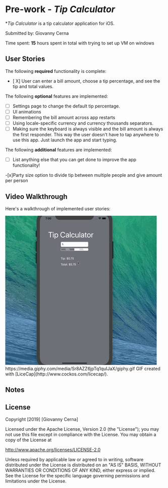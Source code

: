 # Pre-work - *Tip Calculator*

**Tip Calculator* is a tip calculator application for iOS.

Submitted by: Giovanny Cerna

Time spent: **15** hours spent in total with trying to set up VM on windows

## User Stories

The following **required** functionality is complete:

* [ X] User can enter a bill amount, choose a tip percentage, and see the tip and total values.

The following **optional** features are implemented:
* [ ] Settings page to change the default tip percentage.
* [ ] UI animations
* [ ] Remembering the bill amount across app restarts 
* [ ] Using locale-specific currency and currency thousands separators.
* [ ] Making sure the keyboard is always visible and the bill amount is always the first responder. This way the user doesn't have to tap anywhere to use this app. Just launch the app and start typing.

The following **additional** features are implemented:

- [ ] List anything else that you can get done to improve the app functionality!

-[x]Party size option to divide tip between multiple people and give amount per person

## Video Walkthrough

Here's a walkthrough of implemented user stories:

<img src='giphy.gif' title='TipCalculator Walk Through' width='' alt='Video Walkthrough' />
https://media.giphy.com/media/Sr8AZZ6jpTq1quIJaX/giphy.gif
GIF created with [LiceCap](http://www.cockos.com/licecap/).

## Notes


## License

Copyright [2019] [Giovanny Cerna]

Licensed under the Apache License, Version 2.0 (the "License");
you may not use this file except in compliance with the License.
You may obtain a copy of the License at

http://www.apache.org/licenses/LICENSE-2.0

Unless required by applicable law or agreed to in writing, software
distributed under the License is distributed on an "AS IS" BASIS,
WITHOUT WARRANTIES OR CONDITIONS OF ANY KIND, either express or implied.
See the License for the specific language governing permissions and
limitations under the License.
